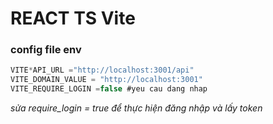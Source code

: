 # REACT TS Vite

### config file env

```ts
VITE*API_URL ="http://localhost:3001/api"
VITE_DOMAIN_VALUE = "http://localhost:3001"
VITE_REQUIRE_LOGIN =false #yeu cau dang nhap
```

_sửa require_login = true để thực hiện đăng nhập và lấy token_
